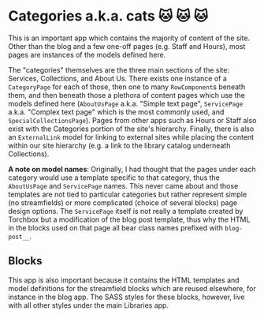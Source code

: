 # Categories a.k.a. cats :cat: :cat: :cat:

This is an important app which contains the majority of content of the site. Other than the blog and a few one-off pages (e.g. Staff and Hours), most pages are instances of the models defined here.

The "categories" themselves are the three main sections of the site: Services, Collections, and About Us. There exists one instance of a `CategoryPage` for each of those, then one to many `RowComponent`s beneath them, and then beneath those a plethora of content pages which use the models defined here (`AboutUsPage` a.k.a. "Simple text page", `ServicePage` a.k.a. "Complex text page" which is the most commonly used, and `SpecialCollectionsPage`). Pages from other apps such as Hours or Staff also exist with the Categories portion of the site's hierarchy. Finally, there is also an `ExternalLink` model for linking to external sites while placing the content within our site hierarchy (e.g. a link to the library catalog underneath Collections).

**A note on model names**: Originally, I had thought that the pages under each category would use a template specific to that category, thus the `AboutUsPage` and `ServicePage` names. This never came about and those templates are not tied to particular categories but rather represent simple (no streamfields) or more complicated (choice of several blocks) page design options. The `ServicePage` itself is not really a template created by Torchbox but a modification of the blog post template, thus why the HTML in the blocks used on that page all bear class names prefixed with `blog-post__`.

## Blocks

This app is also important because it contains the HTML templates and model definitions for the streamfield blocks which are reused elsewhere, for instance in the blog app. The SASS styles for these blocks, however, live with all other styles under the main Libraries app.
